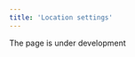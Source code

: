 ```yaml
---
title: 'Location settings'
---
```

The page is under development

[//]: # (Независимо от того, каким методом размещения товаров на складе вы пользуетесь, вы сможете настроить систему складов в MyCompany для удобного использования вашими сотрудниками как для приемки и размещения товаров, быстрой комплектации заказов и отгрузки, так и для учета движения товаров по складам и внутри склада благодаря реализации системы адресного хранения.)

[//]: # ()
[//]: # (Предположим, ваш склад, назовем его по географическому принципу Склад Минск, имеет следующую структуру: зону приемки, зоны долгосрочного и временного хранения, зоны комплектации и отгрузки. Зоны хранения имеют стеллажи, обозначенные латинскими буквами, а каждый стеллаж в свою очередь может иметь полки, ячейки и т.д.)

[//]: # ()
[//]: # (![]&#40;images/Location_settings_1.png&#41;)

[//]: # (*Рис. 1 Схема cклада Минск*)

[//]: # ()
[//]: # (  )
[//]: # ()
[//]: # (Для того, чтобы легко найти любой товар, мы можем настроить каждый стеллаж, полку или ячейку, в зависимости от ваших потребностей, как иерархическую структуру **Мест хранения**. Для этого создадим в системе **место хранения** ***Склад Минск***, в нем создадим каждую зону как место хранения, а в зонах долговременного и временного хранения создадим места для каждого стеллажа, в стеллажах для полок, и так далее, до самых мелких ячеек, при необходимости.)

[//]: # ()
[//]: # (В **Склад - Места хранения** вы найдете список существующих складов и сможете создать новые.)

[//]: # ()
[//]: # (![]&#40;images/Location_settings_2.png&#41;)

[//]: # (*Рис. 2 Список Мест хранения*)

[//]: # ()
[//]: # (  )
[//]: # ()
[//]: # ( ***Например, создадим место хранения Стеллажа С Зоны временного хранения*** &#40;см рис. 1&#41;.)

[//]: # ()
[//]: # (Нажмите **Добавить** и заполните данные нового места хранения.)

[//]: # ()
[//]: # (Укажите **Название** - ***Стеллаж С***.)

[//]: # ()
[//]: # (Далее выберите **Родителя** &#40;склад или зону, в которой находится данное место хранения&#41; - кликните в поле и выберите родительское место хранения из открывшегося списка: ***Зона временного хранения***.)

[//]: # ()
[//]: # (**Владелец** - компания, которой принадлежит склад. По клику в поле открывается список компаний, выбирайте подходящую и нажимайте ОК.)

[//]: # ()
[//]: # (**Адрес** - адрес склада.)

[//]: # ()
[//]: # (Данные **Владельца** и **Адрес** целесообразно указывать для места хранения, которое соответствует физически существующему складу, а не отдельной зоне. Поэтому в данном случае поля не заполняем.)

[//]: # ()
[//]: # (**Только положительное количество товаров** - если эта опция активирована, то система не позволит создать отрицательный остаток товара на складе, т.е. отгрузить товаров больше, чем есть.)

[//]: # ()
[//]: # (**Расчет себестоимости** - эту опцию необходимо активировать, чтобы автоматически происходил расчет себестоимости товаров и их списание в соответствии с методом &#40;FIFO, плановый или средняя себестоимость&#41;, указанным для категории товаров. Достаточно активировать опцию для родительского места хранения, и она будет применяться ко всем вложенным.)

[//]: # ()
[//]: # (**Сохраните** новое место хранения.)

[//]: # ()
[//]: # (![]&#40;images/Location_settings_3.png&#41;)

[//]: # (*Рис. 3 Создание Места хранения*)

  



  
